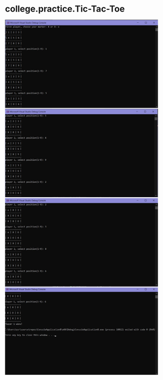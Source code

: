 # college.practice.Tic-Tac-Toe
![screnshot](https://github.com/ReallKuma/college.practice.Tic-Tac-Toe/blob/main/1.jpg)
![screnshot](https://github.com/ReallKuma/college.practice.Tic-Tac-Toe/blob/main/2.jpg)
![screnshot](https://github.com/ReallKuma/college.practice.Tic-Tac-Toe/blob/main/3.jpg)
![screnshot](https://github.com/ReallKuma/college.practice.Tic-Tac-Toe/blob/main/4.jpg)
